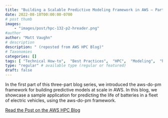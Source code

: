 ```yaml
---
title: "Building a Scalable Predictive Modeling Framework in AWS – Part 2"
date: 2022-08-10T00:00:00-0700
# post thumb
images:
    - "images/post/hpc-132-p2-hreader.png"
#author
author: "Matt Vaughn"
# description
description: " (reposted from AWS HPC Blog)"
# Taxonomies
categories: []
tags: [ "Technical How-to",  "Best Practices",  "HPC",  "Modeling",  "hpcblog", ]
type: "regular" # available type (regular or featured)
draft: false
---
```


In the first part of this three-part blog series, we introduced the aws-do-pm framework for building predictive models at scale in AWS. In this blog, we showcase a sample application for predicting the life of batteries in a fleet of electric vehicles, using the aws-do-pm framework.

<a href="{{ url }}" class="btn btn-primary btn-lg active" role="button" aria-pressed="true" style="margin-top: 8px;">Read the Post on the AWS HPC Blog</a>